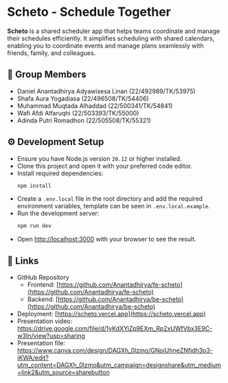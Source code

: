 # Scheto - Schedule Together

**Scheto** is a shared scheduler app that helps teams coordinate and manage their schedules efficiently. It simplifies scheduling with shared calendars, enabling you to coordinate events and manage plans seamlessly with friends, family, and colleagues.

## 👤 Group Members

- Daniel Anantadhirya Adyawisesa Linan (22/492989/TK/53975)
- Shafa Aura Yogadiasa (22/496508/TK/54406)
- Muhammad Muqtada Alhaddad (22/500341/TK/54841)
- Wafi Afdi Alfaruqhi (22/503393/TK/55000)
- Adinda Putri Romadhon (22/505508/TK/55321)

## ⚙️ Development Setup

- Ensure you have Node.js version `20.12` or higher installed.
- Clone this project and open it with your preferred code editor.
- Install required dependencies:
  ```bash
  npm install
  ```
- Create a `.env.local` file in the root directory and add the required environment variables, template can be seen in `.env.local.example`.
- Run the development server:
  ```bash
  npm run dev
  ```
- Open [http://localhost:3000](http://localhost:3000) with your browser to see the result.

## 🔗 Links

- GitHub Repository
  - Frontend: [https://github.com/Anantadhirya/fe-scheto](https://github.com/Anantadhirya/fe-scheto)
  - Backend: [https://github.com/Anantadhirya/be-scheto](https://github.com/Anantadhirya/be-scheto)
- Deployment: [https://scheto.vercel.app](https://scheto.vercel.app)
- Presentation video: https://drive.google.com/file/d/1yKdXYiZp9EXm_Rp2xUWfVbx3E9C-w3In/view?usp=sharing
- Presentation file: https://www.canva.com/design/DAGXh_0lzmo/GNoiUhneZNfjdh3o3-iKWA/edit?utm_content=DAGXh_0lzmo&utm_campaign=designshare&utm_medium=link2&utm_source=sharebutton
